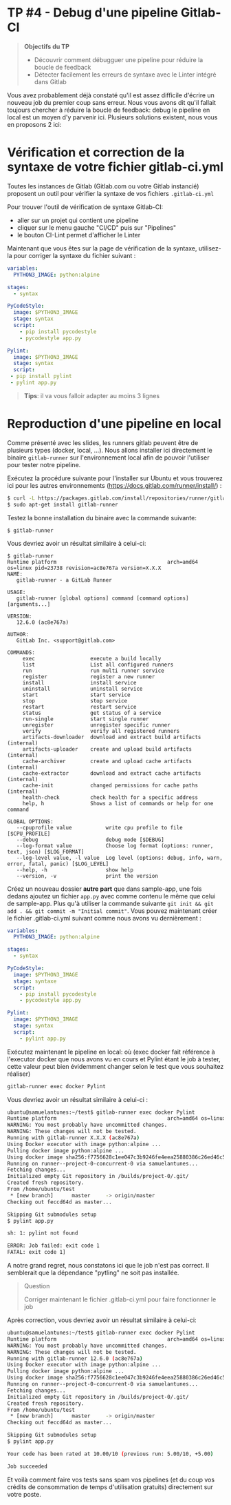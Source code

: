 # TP #4 - Debug d'une pipeline Gitlab-CI

> **Objectifs du TP**
> * Découvrir comment débugguer une pipeline pour réduire la boucle de feedback
> * Détecter facilement les erreurs de syntaxe avec le Linter intégré dans Gitlab

Vous avez probablement déjà constaté qu'il est assez difficile d'écrire un nouveau job du premier coup sans erreur.
Nous vous avons dit qu'il fallait toujours chercher à réduire la boucle de feedback: debug le pipeline en local est un moyen d'y parvenir ici.
Plusieurs solutions existent, nous vous en proposons 2 ici:

# Vérification et correction de la syntaxe de votre fichier gitlab-ci.yml

Toutes les instances de Gitlab (Gitlab.com ou votre Gitlab instancié) proposent un outil pour vérifier la syntaxe de vos fichiers `.gitlab-ci.yml`

Pour trouver l'outil de vérification de syntaxe Gitlab-CI:
- aller sur un projet qui contient une pipeline
- cliquer sur le menu gauche "CI/CD" puis sur "Pipelines"
- le bouton CI-Lint permet d'afficher le Linter

Maintenant que vous êtes sur la page de vérification de la syntaxe, utilisez-la pour corriger la syntaxe du fichier suivant :

```yaml
variables:
  PYTHON3_IMAGE: python:alpine

stages:
  - syntax

PyCodeStyle:
  image: $PYTHON3_IMAGE
  stage: syntax
  script:
    - pip install pycodestyle
    - pycodestyle app.py

Pylint:
  image: $PYTHON3_IMAGE
  stage: syntax
  script:
 - pip install pylint
 - pylint app.py
```

> **Tips**: il va vous falloir adapter au moins 3 lignes

# Reproduction d'une pipeline en local

Comme présenté avec les slides, les runners gitlab peuvent être de plusieurs types (docker, local, ...). Nous allons installer ici directement
le binaire `gitlab-runner` sur l'environnement local afin de pouvoir l'utiliser pour tester notre pipeline.

Exécutez la procédure suivante pour l'installer sur Ubuntu et vous trouverez ici pour les autres environnements (https://docs.gitlab.com/runner/install/) :

```bash
$ curl -L https://packages.gitlab.com/install/repositories/runner/gitlab-runner/script.deb.sh | sudo bash
$ sudo apt-get install gitlab-runner
```

Testez la bonne installation du binaire avec la commande suivante:

```
$ gitlab-runner
```

Vous devriez avoir un résultat similaire à celui-ci:

```
$ gitlab-runner
Runtime platform                                    arch=amd64 os=linux pid=23738 revision=ac8e767a version=X.X.X
NAME:
   gitlab-runner - a GitLab Runner

USAGE:
   gitlab-runner [global options] command [command options] [arguments...]

VERSION:
   12.6.0 (ac8e767a)

AUTHOR:
   GitLab Inc. <support@gitlab.com>

COMMANDS:
     exec                  execute a build locally
     list                  List all configured runners
     run                   run multi runner service
     register              register a new runner
     install               install service
     uninstall             uninstall service
     start                 start service
     stop                  stop service
     restart               restart service
     status                get status of a service
     run-single            start single runner
     unregister            unregister specific runner
     verify                verify all registered runners
     artifacts-downloader  download and extract build artifacts (internal)
     artifacts-uploader    create and upload build artifacts (internal)
     cache-archiver        create and upload cache artifacts (internal)
     cache-extractor       download and extract cache artifacts (internal)
     cache-init            changed permissions for cache paths (internal)
     health-check          check health for a specific address
     help, h               Shows a list of commands or help for one command

GLOBAL OPTIONS:
   --cpuprofile value           write cpu profile to file [$CPU_PROFILE]
   --debug                      debug mode [$DEBUG]
   --log-format value           Choose log format (options: runner, text, json) [$LOG_FORMAT]
   --log-level value, -l value  Log level (options: debug, info, warn, error, fatal, panic) [$LOG_LEVEL]
   --help, -h                   show help
   --version, -v                print the version
```

Créez un nouveau dossier **autre part** que dans sample-app, une fois dedans ajoutez un fichier `app.py` avec comme contenu le même que celui de sample-app. Plus qu'à utiliser la commande suivante `git init && git add . && git commit -m "Initial commit"`. Vous pouvez maintenant créer le fichier .gitlab-ci.yml suivant comme nous avons vu dernièrement : 

```yaml
variables:
  PYTHON3_IMAGE: python:alpine

stages:
  - syntax

PyCodeStyle:
  image: $PYTHON3_IMAGE
  stage: syntaxe
  script:
    - pip install pycodestyle
    - pycodestyle app.py

Pylint:
  image: $PYTHON3_IMAGE
  stage: syntax
  script:
    - pylint app.py
```

Exécutez maintenant le pipeline en local: 
où (exec docker fait référence à l'executor docker que nous avons vu en cours et Pylint étant le job à tester, cette valeur peut bien évidemment changer selon le test que vous souhaitez réaliser)

```bash
gitlab-runner exec docker Pylint
```

Vous devriez avoir un résultat similaire à celui-ci :
```bash
ubuntu@samuelantunes:~/test$ gitlab-runner exec docker Pylint
Runtime platform                                    arch=amd64 os=linux pid=22294 revision=ac8e767a version=X.X.X
WARNING: You most probably have uncommitted changes.
WARNING: These changes will not be tested.
Running with gitlab-runner X.X.X (ac8e767a)
Using Docker executor with image python:alpine ...
Pulling docker image python:alpine ...
Using docker image sha256:f7756628c1ee047c3b9246fe4eea25880386c26ed46c5bc5af11fddc90e91771 for python:alpine ...
Running on runner--project-0-concurrent-0 via samuelantunes...
Fetching changes...
Initialized empty Git repository in /builds/project-0/.git/
Created fresh repository.
From /home/ubuntu/test
 * [new branch]      master     -> origin/master
Checking out feccd64d as master...

Skipping Git submodules setup
$ pylint app.py

sh: 1: pylint not found 

ERROR: Job failed: exit code 1
FATAL: exit code 1]
```

A notre grand regret, nous constatons ici que le job n'est pas correct. Il semblerait que la dépendance "pytling" ne soit pas installée.

> Question
>
> Corriger maintenant le fichier .gitlab-ci.yml pour faire fonctionner le job

Après correction, vous devriez avoir un résultat similaire à celui-ci:
```bash
ubuntu@samuelantunes:~/test$ gitlab-runner exec docker Pylint
Runtime platform                                    arch=amd64 os=linux pid=22294 revision=ac8e767a version=12.6.0
WARNING: You most probably have uncommitted changes.
WARNING: These changes will not be tested.
Running with gitlab-runner 12.6.0 (ac8e767a)
Using Docker executor with image python:alpine ...
Pulling docker image python:alpine ...
Using docker image sha256:f7756628c1ee047c3b9246fe4eea25880386c26ed46c5bc5af11fddc90e91771 for python:alpine ...
Running on runner--project-0-concurrent-0 via samuelantunes...
Fetching changes...
Initialized empty Git repository in /builds/project-0/.git/
Created fresh repository.
From /home/ubuntu/test
 * [new branch]      master     -> origin/master
Checking out feccd64d as master...

Skipping Git submodules setup
$ pylint app.py

Your code has been rated at 10.00/10 (previous run: 5.00/10, +5.00)

Job succeeded
```

Et voilà comment faire vos tests sans spam vos pipelines (et du coup vos crédits de consommation de temps d'utilisation gratuits) directement sur votre poste.
